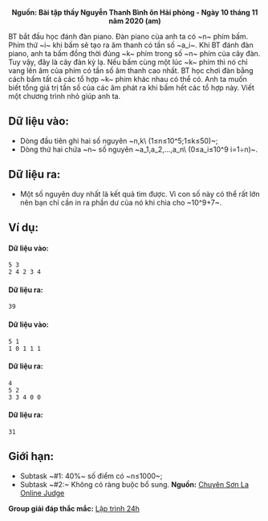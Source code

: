 **<center>Nguồn: Bài tập thầy Nguyễn Thanh Bình ôn Hải phòng - Ngày 10 tháng 11 năm 2020 (am)</center>**

BT bắt đầu học đánh đàn piano. Đàn piano của anh ta có ~n~ phím bấm. Phím thứ ~i~ khi bấm sẽ tạo  ra âm thanh có tần số ~a_i~. Khi BT đánh đàn piano, anh ta bấm đồng thời đúng ~k~ phím trong số ~n~ phím của cây đàn. Tuy vậy, đây là cây đàn kỳ lạ. Nếu bấm cùng một lúc ~k~ phím thì nó chỉ vang lên âm của phím có tần số âm thanh cao nhất. BT học chơi đàn bằng cách bấm tất cả các tổ hợp ~k~ phim khác nhau có thể có. Anh ta muốn biết tổng giá trị tần số của các âm phát ra khi bấm hết các tổ hợp này. Viết một chương trình nhỏ giúp anh ta.

## Dữ liệu vào:
- Dòng đầu tiên ghi hai số nguyên ~n,k\ (1≤n≤10^5;1≤k≤50)~;
- Dòng thứ hai chứa ~n~ số nguyên ~a_1,a_2,…,a_n\ (0≤a_i≤10^9   i=1÷n)~.

## Dữ liệu ra:
- Một số nguyên duy nhất là kết quả tìm được. Vì con số này có thể rất lớn nên bạn chỉ cần in ra phần dư của nó khi chia cho ~10^9+7~.

## Ví dụ:
#### Dữ liệu vào:
```
5 3
2 4 2 3 4
```

#### Dữ liệu ra:
```
39
```

#### Dữ liệu vào:
```
5 1
1 0 1 1 1
```

#### Dữ liệu ra:
```
4
5 2
3 3 4 0 0
```

#### Dữ liệu ra:
```
31
```


## Giới hạn:
- Subtask ~\#1: 40\%~ số điểm có ~n≤1000~;
- Subtask ~\#2:~ Không có ràng buộc bổ sung.
**Nguồn:** [Chuyên Sơn La Online Judge](http://csloj.ddns.net/)

**Group giải đáp thắc mắc:** [Lập trình 24h](https://www.facebook.com/groups/1386904321519984)